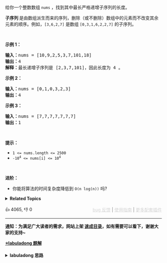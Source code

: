 <p>给你一个整数数组 <code>nums</code> ，找到其中最长严格递增子序列的长度。</p>

<p><strong>子序列&nbsp;</strong>是由数组派生而来的序列，删除（或不删除）数组中的元素而不改变其余元素的顺序。例如，<code>[3,6,2,7]</code> 是数组 <code>[0,3,1,6,2,2,7]</code> 的<span data-keyword="subsequence-array">子序列</span>。</p> &nbsp;

<p><strong>示例 1：</strong></p>

<pre>
<strong>输入：</strong>nums = [10,9,2,5,3,7,101,18]
<strong>输出：</strong>4
<strong>解释：</strong>最长递增子序列是 [2,3,7,101]，因此长度为 4 。
</pre>

<p><strong>示例 2：</strong></p>

<pre>
<strong>输入：</strong>nums = [0,1,0,3,2,3]
<strong>输出：</strong>4
</pre>

<p><strong>示例 3：</strong></p>

<pre>
<strong>输入：</strong>nums = [7,7,7,7,7,7,7]
<strong>输出：</strong>1
</pre>

<p>&nbsp;</p>

<p><strong>提示：</strong></p>

<ul> 
 <li><code>1 &lt;= nums.length &lt;= 2500</code></li> 
 <li><code>-10<sup>4</sup> &lt;= nums[i] &lt;= 10<sup>4</sup></code></li> 
</ul>

<p>&nbsp;</p>

<p><b>进阶：</b></p>

<ul> 
 <li>你能将算法的时间复杂度降低到&nbsp;<code>O(n log(n))</code> 吗?</li> 
</ul>

<details><summary><strong>Related Topics</strong></summary>数组 | 二分查找 | 动态规划</details><br>

<div>👍 4065, 👎 0<span style='float: right;'><span style='color: gray;'><a href='https://github.com/labuladong/fucking-algorithm/issues' target='_blank' style='color: lightgray;text-decoration: underline;'>bug 反馈</a> | <a href='https://labuladong.online/algo/fname.html?fname=jb插件简介' target='_blank' style='color: lightgray;text-decoration: underline;'>使用指南</a> | <a href='https://labuladong.online/algo/' target='_blank' style='color: lightgray;text-decoration: underline;'>更多配套插件</a></span></span></div>

<div id="labuladong"><hr>

**通知：为满足广大读者的需求，网站上架 [速成目录](https://labuladong.online/algo/intro/quick-learning-plan/)，如有需要可以看下，谢谢大家的支持~**



<p><strong><a href="https://labuladong.online/algo/dynamic-programming/longest-increasing-subsequence/" target="_blank">⭐️labuladong 题解</a></strong></p>
<details><summary><strong>labuladong 思路</strong></summary>


<div id="labuladong_solution_zh">

## 基本思路

`dp` 数组的定义：`dp[i]` 表示以 `nums[i]` 这个数结尾的最长递增子序列的长度。

那么 `dp` 数组中最大的那个值就是最长的递增子序列长度。

**详细题解**：
  - [动态规划设计：最长递增子序列](https://labuladong.online/algo/dynamic-programming/longest-increasing-subsequence/)

</div>





<div id="solution">

## 解法代码



<div class="tab-panel"><div class="tab-nav">
<button data-tab-item="cpp" class="tab-nav-button btn " data-tab-group="default" onclick="switchTab(this)">cpp🤖</button>

<button data-tab-item="python" class="tab-nav-button btn " data-tab-group="default" onclick="switchTab(this)">python🤖</button>

<button data-tab-item="java" class="tab-nav-button btn active" data-tab-group="default" onclick="switchTab(this)">java🟢</button>

<button data-tab-item="go" class="tab-nav-button btn " data-tab-group="default" onclick="switchTab(this)">go🤖</button>

<button data-tab-item="javascript" class="tab-nav-button btn " data-tab-group="default" onclick="switchTab(this)">javascript🤖</button>
</div><div class="tab-content">
<div data-tab-item="cpp" class="tab-item " data-tab-group="default"><div class="highlight">

```cpp
// 注意：cpp 代码由 chatGPT🤖 根据我的 java 代码翻译。
// 本代码的正确性已通过力扣验证，如有疑问，可以对照 java 代码查看。

class Solution {
public:
    int lengthOfLIS(vector<int>& nums) {
        // dp[i] 表示以 nums[i] 这个数结尾的最长递增子序列的长度
        vector<int> dp(nums.size(), 1);

        // base case：dp 数组全都初始化为 1
        for (int i = 0; i < nums.size(); i++) {
            for (int j = 0; j < i; j++) {
                if (nums[i] > nums[j])
                    dp[i] = max(dp[i], dp[j] + 1);
            }
        }

        int res = 0;
        for (int i = 0; i < dp.size(); i++) {
            res = max(res, dp[i]);
        }
        return res;
    }
};
```

</div></div>

<div data-tab-item="python" class="tab-item " data-tab-group="default"><div class="highlight">

```python
# 注意：python 代码由 chatGPT🤖 根据我的 java 代码翻译。
# 本代码的正确性已通过力扣验证，如有疑问，可以对照 java 代码查看。

class Solution:
    def lengthOfLIS(self, nums: List[int]) -> int:
        # dp[i] 表示以 nums[i] 这个数结尾的最长递增子序列的长度
        dp = [0] * len(nums) # <extend down -200>![](https://labuladong.online/algo/images/lis/8.jpeg) #
        # base case：dp 数组全都初始化为 1
        dp = [1] * len(nums)

        for i in range(len(nums)):
            for j in range(i):
                if nums[i] > nums[j]:
                    dp[i] = max(dp[i], dp[j] + 1)

        res = 0
        for i in range(len(dp)):
            res = max(res, dp[i])
        return res
```

</div></div>

<div data-tab-item="java" class="tab-item active" data-tab-group="default"><div class="highlight">

```java
class Solution {
    public int lengthOfLIS(int[] nums) {
        // dp[i] 表示以 nums[i] 这个数结尾的最长递增子序列的长度
        int[] dp = new int[nums.length];/**<extend down -200>![](https://labuladong.online/algo/images/lis/8.jpeg) */
        // base case：dp 数组全都初始化为 1
        Arrays.fill(dp, 1);

        for (int i = 0; i < nums.length; i++) {
            for (int j = 0; j < i; j++) {
                if (nums[i] > nums[j])
                    dp[i] = Math.max(dp[i], dp[j] + 1);
            }
        }

        int res = 0;
        for (int i = 0; i < dp.length; i++) {
            res = Math.max(res, dp[i]);
        }
        return res;
    }
}
```

</div></div>

<div data-tab-item="go" class="tab-item " data-tab-group="default"><div class="highlight">

```go
// 注意：go 代码由 chatGPT🤖 根据我的 java 代码翻译。
// 本代码的正确性已通过力扣验证，如有疑问，可以对照 java 代码查看。

func lengthOfLIS(nums []int) int {
    // dp[i] 表示以 nums[i] 这个数结尾的最长递增子序列的长度
    dp := make([]int, len(nums))
    
    // base case：dp 数组全都初始化为 1
    for i := range dp {
        dp[i] = 1
    }

    for i := 0; i < len(nums); i++ {
        for j := 0; j < i; j++ {
            if nums[i] > nums[j] {
                dp[i] = max(dp[i], dp[j]+1)
            }
        }
    }

    res := 0
    for i := 0; i < len(dp); i++ {
        res = max(res, dp[i])
    }
    return res
}

func max(a, b int) int {
    if a > b {
        return a
    }
    return b
}
```

</div></div>

<div data-tab-item="javascript" class="tab-item " data-tab-group="default"><div class="highlight">

```javascript
// 注意：javascript 代码由 chatGPT🤖 根据我的 java 代码翻译。
// 本代码的正确性已通过力扣验证，如有疑问，可以对照 java 代码查看。

var lengthOfLIS = function(nums) {
    // dp[i] 表示以 nums[i] 这个数结尾的最长递增子序列的长度
    let dp = new Array(nums.length).fill(1);
    // base case：dp 数组全都初始化为 1

    for (let i = 0; i < nums.length; i++) {
        for (let j = 0; j < i; j++) {
            if (nums[i] > nums[j]) {
                dp[i] = Math.max(dp[i], dp[j] + 1);
            }
        }
    }

    let res = 0;
    for (let i = 0; i < dp.length; i++) {
        res = Math.max(res, dp[i]);
    }
    return res;
};
```

</div></div>
</div></div>

<hr /><details open hint-container details><summary style="font-size: medium"><strong>🍭🍭 算法可视化 🍭🍭</strong></summary><div id="data_longest-increasing-subsequence"  category="leetcode" ></div><div class="resizable aspect-ratio-container" style="height: 100%;">
<div id="iframe_longest-increasing-subsequence"></div></div>
</details><hr /><br />

</div>
</details>
</div>


